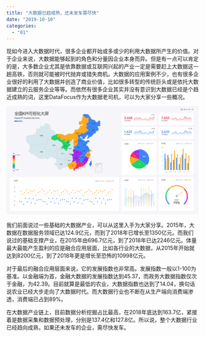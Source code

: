```yaml
---
title: "大数据已趋成熟，还未发车需尽快"
date: "2019-10-10"
categories: 
  - "01"
---
```


现如今进入大数据时代，很多企业都开始或多或少的利用大数据所产生的价值。对于企业来说，大数据能够起到的角色和分量因企业本身而异。但是有一点可以肯定的是，大多数企业尤其是依靠数据或互联网兴起的产业一定是需要赶上大数据这一趟高铁，否则就可能被时代抛弃或错失商机。大数据的应用案例不少，也有很多企业很好的利用了大数据并创造了商业价值，比如很多转型的传统巨头或是依托大数据建立的云服务企业等等。而依然有很多企业其实并没有意识到大数据已经是个趋近成熟的词，这里DataFocus作为大数据老司机，可以为大家分享一些概况。

![](images/图表优化-06.png)

我们前面说过一些基础的大数据产业，可以从这里入手为大家分享。2015年，大数据在数据服务领域已达124.9亿元，而到了2018年已增长至1350亿元。而我们说过的基础支撑产业，在2015年由696.7亿元，到了2018年已达2246亿元。体量最大最能产生盈利的应是融合应用层面，比如各行业的大数据，从2015年开始就达到8200亿元，到了2018年更是增长至恐怖的10998亿元。

对于最后的融合应用层面来说，它的发展指数也非常高。发展指数一般以1-100为基准。以金融端为首，金融大数据的发展指数达到45.37，而政务大数据指数仅次于金融，为42.39。目前就算是最低的农业，大数据指数也达到了14.04，换句话说农业已经大步走向了大数据时代。而大数据行业也不断在从生产端向消费端渗透，消费端已占到89%。

在大数据产业链上，目前数据分析挖掘占比最高，在2018年底达到163.7亿，紧接着是数据采集和数据预处理，分别是137.4亿和127.8亿。所以说，整个大数据行业已经趋向成熟，如果还未发车的企业，需尽快发车。
